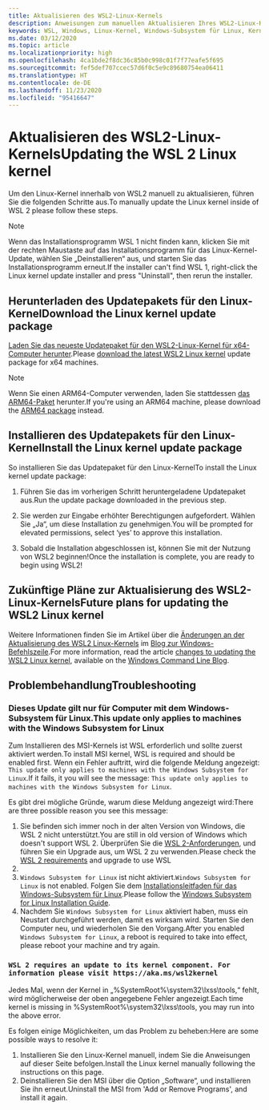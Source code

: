 ```yaml
---
title: Aktualisieren des WSL2-Linux-Kernels
description: Anweisungen zum manuellen Aktualisieren Ihres WSL2-Linux-Kernels
keywords: WSL, Windows, Linux-Kernel, Windows-Subsystem für Linux, Kernel
ms.date: 03/12/2020
ms.topic: article
ms.localizationpriority: high
ms.openlocfilehash: 4ca1bde2f8dc36c85b0c998c01f7f77eafe5f695
ms.sourcegitcommit: fef5def707ccec57d6f0c5e9c89680754ea06411
ms.translationtype: HT
ms.contentlocale: de-DE
ms.lasthandoff: 11/23/2020
ms.locfileid: "95416647"
---
```

# <a name="updating-the-wsl-2-linux-kernel"></a><span data-ttu-id="e17a2-104">Aktualisieren des WSL2-Linux-Kernels</span><span class="sxs-lookup"><span data-stu-id="e17a2-104">Updating the WSL 2 Linux kernel</span></span>

<span data-ttu-id="e17a2-105">Um den Linux-Kernel innerhalb von WSL2 manuell zu aktualisieren, führen Sie die folgenden Schritte aus.</span><span class="sxs-lookup"><span data-stu-id="e17a2-105">To manually update the Linux kernel inside of WSL 2 please follow these steps.</span></span>

> [!NOTE] 
> <span data-ttu-id="e17a2-106">Wenn das Installationsprogramm WSL 1 nicht finden kann, klicken Sie mit der rechten Maustaste auf das Installationsprogramm für das Linux-Kernel-Update, wählen Sie „Deinstallieren“ aus, und starten Sie das Installationsprogramm erneut.</span><span class="sxs-lookup"><span data-stu-id="e17a2-106">If the installer can't find WSL 1, right-click the Linux kernel update installer and press "Uninstall", then rerun the installer.</span></span>

## <a name="download-the-linux-kernel-update-package"></a><span data-ttu-id="e17a2-107">Herunterladen des Updatepakets für den Linux-Kernel</span><span class="sxs-lookup"><span data-stu-id="e17a2-107">Download the Linux kernel update package</span></span>

<span data-ttu-id="e17a2-108">[Laden Sie das neueste Updatepaket für den WSL2-Linux-Kernel für x64-Computer herunter](https://wslstorestorage.blob.core.windows.net/wslblob/wsl_update_x64.msi).</span><span class="sxs-lookup"><span data-stu-id="e17a2-108">Please [download the latest WSL2 Linux kernel](https://wslstorestorage.blob.core.windows.net/wslblob/wsl_update_x64.msi) update package for x64 machines.</span></span>

> [!NOTE]
> <span data-ttu-id="e17a2-109">Wenn Sie einen ARM64-Computer verwenden, laden Sie stattdessen [das ARM64-Paket](https://wslstorestorage.blob.core.windows.net/wslblob/wsl_update_arm64.msi) herunter.</span><span class="sxs-lookup"><span data-stu-id="e17a2-109">If you're using an ARM64 machine, please download the [ARM64 package](https://wslstorestorage.blob.core.windows.net/wslblob/wsl_update_arm64.msi) instead.</span></span>

## <a name="install-the-linux-kernel-update-package"></a><span data-ttu-id="e17a2-110">Installieren des Updatepakets für den Linux-Kernel</span><span class="sxs-lookup"><span data-stu-id="e17a2-110">Install the Linux kernel update package</span></span>

<span data-ttu-id="e17a2-111">So installieren Sie das Updatepaket für den Linux-Kernel</span><span class="sxs-lookup"><span data-stu-id="e17a2-111">To install the Linux kernel update package:</span></span>

  1. <span data-ttu-id="e17a2-112">Führen Sie das im vorherigen Schritt heruntergeladene Updatepaket aus.</span><span class="sxs-lookup"><span data-stu-id="e17a2-112">Run the update package downloaded in the previous step.</span></span>

  2. <span data-ttu-id="e17a2-113">Sie werden zur Eingabe erhöhter Berechtigungen aufgefordert. Wählen Sie „Ja“, um diese Installation zu genehmigen.</span><span class="sxs-lookup"><span data-stu-id="e17a2-113">You will be prompted for elevated permissions, select ‘yes’ to approve this installation.</span></span>

  3. <span data-ttu-id="e17a2-114">Sobald die Installation abgeschlossen ist, können Sie mit der Nutzung von WSL2 beginnen!</span><span class="sxs-lookup"><span data-stu-id="e17a2-114">Once the installation is complete, you are ready to begin using WSL2!</span></span>

## <a name="future-plans-for-updating-the-wsl2-linux-kernel"></a><span data-ttu-id="e17a2-115">Zukünftige Pläne zur Aktualisierung des WSL2-Linux-Kernels</span><span class="sxs-lookup"><span data-stu-id="e17a2-115">Future plans for updating the WSL2 Linux kernel</span></span>

<span data-ttu-id="e17a2-116">Weitere Informationen finden Sie im Artikel über die [Änderungen an der Aktualisierung des WSL2 Linux-Kernels](https://devblogs.microsoft.com/commandline/wsl2-will-be-generally-available-in-windows-10-version-2004) im [Blog zur Windows-Befehlszeile](https://aka.ms/cliblog).</span><span class="sxs-lookup"><span data-stu-id="e17a2-116">For more information, read the article [changes to updating the WSL2 Linux kernel](https://devblogs.microsoft.com/commandline/wsl2-will-be-generally-available-in-windows-10-version-2004), available on the [Windows Command Line Blog](https://aka.ms/cliblog).</span></span>

## <a name="troubleshooting"></a><span data-ttu-id="e17a2-117">Problembehandlung</span><span class="sxs-lookup"><span data-stu-id="e17a2-117">Troubleshooting</span></span>

### <a name="this-update-only-applies-to-machines-with-the-windows-subsystem-for-linux"></a><span data-ttu-id="e17a2-118">Dieses Update gilt nur für Computer mit dem Windows-Subsystem für Linux.</span><span class="sxs-lookup"><span data-stu-id="e17a2-118">This update only applies to machines with the Windows Subsystem for Linux</span></span>
<span data-ttu-id="e17a2-119">Zum Installieren des MSI-Kernels ist WSL erforderlich und sollte zuerst aktiviert werden.</span><span class="sxs-lookup"><span data-stu-id="e17a2-119">To install MSI kernel, WSL is required and should be enabled first.</span></span> <span data-ttu-id="e17a2-120">Wenn ein Fehler auftritt, wird die folgende Meldung angezeigt: `This update only applies to machines with the Windows Subsystem for Linux`.</span><span class="sxs-lookup"><span data-stu-id="e17a2-120">If it fails, it you will see the message: `This update only applies to machines with the Windows Subsystem for Linux`.</span></span> 

<span data-ttu-id="e17a2-121">Es gibt drei mögliche Gründe, warum diese Meldung angezeigt wird:</span><span class="sxs-lookup"><span data-stu-id="e17a2-121">There are three possible reason you see this message:</span></span>

1. <span data-ttu-id="e17a2-122">Sie befinden sich immer noch in der alten Version von Windows, die WSL 2 nicht unterstützt.</span><span class="sxs-lookup"><span data-stu-id="e17a2-122">You are still in old version of Windows which doesn't support WSL 2.</span></span> <span data-ttu-id="e17a2-123">Überprüfen Sie die [WSL 2-Anforderungen](./install-win10.md#step-2---update-to-wsl-2), und führen Sie ein Upgrade aus, um WSL 2 zu verwenden.</span><span class="sxs-lookup"><span data-stu-id="e17a2-123">Please check the [WSL 2 requirements](./install-win10.md#step-2---update-to-wsl-2) and upgrade to use WSL</span></span> 
2. 
2. <span data-ttu-id="e17a2-124">`Windows Subsystem for Linux` ist nicht aktiviert.</span><span class="sxs-lookup"><span data-stu-id="e17a2-124">`Windows Subsystem for Linux` is not enabled.</span></span> <span data-ttu-id="e17a2-125">Folgen Sie dem [Installationsleitfaden für das Windows-Subsystem für Linux](./install-win10.md#step-1---enable-the-windows-subsystem-for-linux).</span><span class="sxs-lookup"><span data-stu-id="e17a2-125">Please follow the [Windows Subsystem for Linux Installation Guide](./install-win10.md#step-1---enable-the-windows-subsystem-for-linux).</span></span>
3. <span data-ttu-id="e17a2-126">Nachdem Sie `Windows Subsystem for Linux` aktiviert haben, muss ein Neustart durchgeführt werden, damit es wirksam wird. Starten Sie den Computer neu, und wiederholen Sie den Vorgang.</span><span class="sxs-lookup"><span data-stu-id="e17a2-126">After you enabled `Windows Subsystem for Linux`, a reboot is required to take into effect, please reboot your machine and try again.</span></span>

### `WSL 2 requires an update to its kernel component. For information please visit https://aka.ms/wsl2kernel`

<span data-ttu-id="e17a2-127">Jedes Mal, wenn der Kernel in „%SystemRoot%\system32\lxss\tools\,“ fehlt, wird möglicherweise der oben angegebene Fehler angezeigt.</span><span class="sxs-lookup"><span data-stu-id="e17a2-127">Each time kernel is missing in %SystemRoot%\system32\lxss\tools\, you may run into the above error.</span></span>

<span data-ttu-id="e17a2-128">Es folgen einige Möglichkeiten, um das Problem zu beheben:</span><span class="sxs-lookup"><span data-stu-id="e17a2-128">Here are some possible ways to resolve it:</span></span>

1. <span data-ttu-id="e17a2-129">Installieren Sie den Linux-Kernel manuell, indem Sie die Anweisungen auf dieser Seite befolgen.</span><span class="sxs-lookup"><span data-stu-id="e17a2-129">Install the Linux kernel manually following the instructions on this page.</span></span>
2. <span data-ttu-id="e17a2-130">Deinstallieren Sie den MSI über die Option „Software“, und installieren Sie ihn erneut.</span><span class="sxs-lookup"><span data-stu-id="e17a2-130">Uninstall the MSI from 'Add or Remove Programs', and install it again.</span></span>
